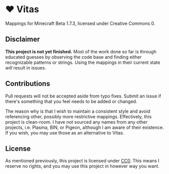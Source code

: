 # :heart: Vitas
Mappings for Minecraft Beta 1.7.3, licensed under Creative Commons 0.

## Disclaimer
**This project is not yet finished.** Most of the work done so far is through educated guesses by
observing the code base and finding either recognizable patterns or strings.
Using the mappings in their current state *will* result in issues.

## Contributions
Pull requests will not be accepted aside from typo fixes.
Submit an issue if there's something that you feel needs to be added or changed.

The reason why is that I wish to maintain a consistent style and avoid referencing other, possibly more restrictive mappings.
Effectively, this project is clean-room. I have not sourced any names from any other projects, i.e. Plasma, BIN, or Pigeon, although
I am aware of their existence. If you wish, you may use those as an alternative to Vitas.

## License
As mentioned previously, this project is licensed under [CC0](https://creativecommons.org/share-your-work/public-domain/cc0/).
This means I reserve no rights, and you may use this project in however way you want.

